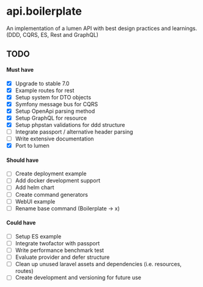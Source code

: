 # api.boilerplate
An implementation of a lumen API with best design practices and learnings. (DDD, CQRS, ES, Rest and GraphQL)

## TODO

#### Must have
- [x] Upgrade to stable 7.0
- [x] Example routes for rest
- [x] Setup system for DTO objects
- [x] Symfony message bus for CQRS
- [x] Setup OpenApi parsing method
- [x] Setup GraphQL for resource
- [x] Setup phpstan validations for ddd structure
- [ ] Integrate passport / alternative header parsing
- [ ] Write extensive documentation
- [x] Port to lumen

#### Should have
- [ ] Create deployment example
- [ ] Add docker development support
- [ ] Add helm chart
- [ ] Create command generators
- [ ] WebUI example
- [ ] Rename base command (Boilerplate -> x)

#### Could have
- [ ] Setup ES example
- [ ] Integrate twofactor with passport
- [ ] Write performance benchmark test
- [ ] Evaluate provider and defer structure
- [ ] Clean up unused laravel assets and dependencies (i.e. resources, routes)
- [ ] Create development and versioning for future use
